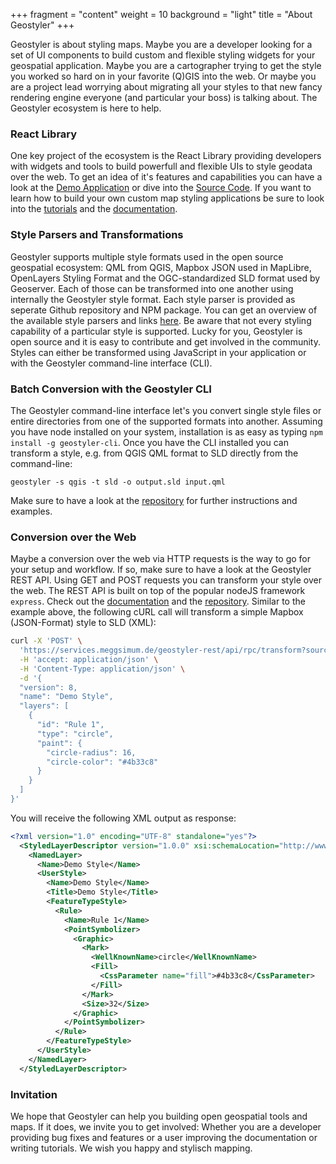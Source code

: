 +++
fragment = "content"
weight = 10
background = "light"
title = "About Geostyler"
+++

Geostyler is about styling maps. Maybe you are a developer looking for a set of UI components 
to build custom and flexible styling widgets for your geospatial application. Maybe you 
are a cartographer trying to get the style you worked so hard on in your favorite (Q)GIS into the 
web. Or maybe you are a project lead worrying about migrating all your styles to that new fancy 
rendering engine everyone (and particular your boss) is talking about. The Geostyler ecosystem is 
here to help. 

###  React Library

One key project of the ecosystem is the React Library providing developers with widgets and 
tools to build powerfull and flexible UIs to style geodata over the web. To get an idea of 
it's features and capabilities you can have a look at the [Demo Application](https://geostyler.github.io/geostyler-demo/) or dive into the [Source Code](https://github.com/geostyler/geostyler-demo). If you want to learn how to build your own custom map styling applications 
be sure to look into the [tutorials](/#tutorials) and the [documentation](https://geostyler.github.io/geostyler/latest/index.html).

### Style Parsers and Transformations

Geostyler supports multiple style formats used in the open source geospatial ecosystem: 
QML from QGIS, Mapbox JSON used in MapLibre, OpenLayers Styling Format and the OGC-standardized 
SLD format used by Geoserver. Each of those can be transformed into one another using 
internally the Geostyler style format. Each style parser is provided as seperate Github 
repository and NPM package. You can get an overview of the available style parsers and 
links [here](/parsers). Be aware that not every styling capability of a particular style 
is supported. Lucky for you, Geostyler is open source and it is easy to contribute and get 
involved in the community. Styles can either be transformed using JavaScript in your application 
or with the Geostyler command-line interface (CLI). 

### Batch Conversion with the Geostyler CLI 

The Geostyler command-line interface let's you convert single style files or entire directories from one of the 
supported formats into another. Assuming you have node installed on your system, installation 
is as easy as typing `npm install -g geostyler-cli`. Once you have the CLI installed you 
can transform a style, e.g. from QGIS QML format to SLD directly from the command-line: 

```
geostyler -s qgis -t sld -o output.sld input.qml
```

Make sure to have a look at the [repository](https://github.com/geostyler/geostyler-cli) for 
further instructions and examples. 

### Conversion over the Web

Maybe a conversion over the web via HTTP requests is the way to go for your setup and workflow.
If so, make sure to have a look at the Geostyler REST API. Using GET and POST 
requests you can transform your style over the web. The REST API is built on top of the popular 
nodeJS framework `express`. Check out the [documentation](https://services.meggsimum.de/geostyler-rest/api-docs) and the [repository](https://github.com/geostyler/geostyler-rest). 
Similar to the example above, the following cURL call will transform a simple Mapbox (JSON-Format) style to SLD (XML): 


<!-- Erst Rücksprache mit Christian Mayer ob Meggsimum API verlinkt werden kann / soll -->
<!-- Alternative: Local dev-host dann müsste oben noch ein Satz rein, der darauf 
hinweist, dass eine API auf localhost gestartet werden muss -->
```sh
curl -X 'POST' \
  'https://services.meggsimum.de/geostyler-rest/api/rpc/transform?sourceFormat=Mapbox&targetFormat=SLD' \
  -H 'accept: application/json' \
  -H 'Content-Type: application/json' \
  -d '{
  "version": 8,
  "name": "Demo Style",
  "layers": [
    {
      "id": "Rule 1",
      "type": "circle",
      "paint": {
        "circle-radius": 16,
        "circle-color": "#4b33c8"
      }
    }
  ]
}'
```

You will receive the following XML output as response: 

```xml 
<?xml version="1.0" encoding="UTF-8" standalone="yes"?>
  <StyledLayerDescriptor version="1.0.0" xsi:schemaLocation="http://www.opengis.net/sld StyledLayerDescriptor.xsd" xmlns="http://www.opengis.net/sld" xmlns:ogc="http://www.opengis.net/ogc" xmlns:xlink="http://www.w3.org/1999/xlink" xmlns:xsi="http://www.w3.org/2001/XMLSchema-instance">
    <NamedLayer>
      <Name>Demo Style</Name>
      <UserStyle>
        <Name>Demo Style</Name>
        <Title>Demo Style</Title>
        <FeatureTypeStyle>
          <Rule>
            <Name>Rule 1</Name>
            <PointSymbolizer>
              <Graphic>
                <Mark>
                  <WellKnownName>circle</WellKnownName>
                  <Fill>
                    <CssParameter name="fill">#4b33c8</CssParameter>
                  </Fill>
                </Mark>
                <Size>32</Size>
              </Graphic>
            </PointSymbolizer>
          </Rule>
        </FeatureTypeStyle>
      </UserStyle>
    </NamedLayer>
  </StyledLayerDescriptor>
```
 
### Invitation 

We hope that Geostyler can help you building open geospatial tools 
and maps. If it does, we invite you to get involved: Whether you 
are a developer providing bug fixes and features or a user improving 
the documentation or writing tutorials. We wish you happy and stylisch 
mapping.   




